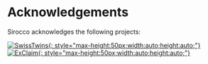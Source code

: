 # Acknowledgements

Sirocco acknowledges the following projects:
 
 [![SwissTwins](https://www.cscs.ch/fileadmin/_processed_/3/4/csm_logo_swisstwins_big_b0a960e2c8.png){: style="max-height:50px;width:auto;height:auto;"}](https://www.cscs.ch/about/collaborations/swisstwins)
&nbsp;&nbsp;&nbsp;&nbsp;&nbsp;&nbsp; [![ExClaim](https://exclaim.ethz.ch/_jcr_content/orgbox/image.imageformat.logo.2074247027.png){: style="max-height:50px;width:auto;height:auto;"}](https://exclaim.ethz.ch/)

